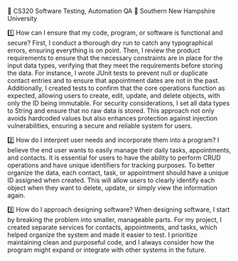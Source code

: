 📖 CS320 Software Testing, Automation QA
🏫 Southern New Hampshire University

1️⃣ How can I ensure that my code, program, or software is functional and secure?
   First, I conduct a thorough dry run to catch any typographical errors, ensuring everything is on point.
   Then, I review the product requirements to ensure that the necessary constraints are in place for the input data types,
   verifying that they meet the requirements before storing the data. For instance, I wrote JUnit tests to prevent null
   or duplicate contact entries and to ensure that appointment dates are not in the past. Additionally, I created
   tests to confirm that the core operations function as expected, allowing users to create, edit, update, and delete
   objects, with only the ID being immutable. For security considerations, I set all data types to String and ensure that no
   raw data is stored. This approach not only avoids hardcoded values but also enhances protection against injection
   vulnerabilities, ensuring a secure and reliable system for users.

2️⃣ How do I interpret user needs and incorporate them into a program?
   I believe the end user wants to easily manage their daily tasks, appointments, and contacts. It is essential for users to have the ability 
   to perform CRUD operations and have unique identifiers for tracking purposes. To better organize the data, each contact, task, or 
   appointment should have a unique ID assigned when created. This will allow users to clearly identify each object when they want to delete, 
   update, or simply view the information again.
  
3️⃣ How do I approach designing software?
   When designing software, I start by breaking the problem into smaller, manageable parts. For my project, I created separate services for 
   contacts, appointments, and tasks, which helped organize the system and made it easier to test. I prioritize maintaining clean and 
   purposeful code, and I always consider how the program might expand or integrate with other systems in the future.
